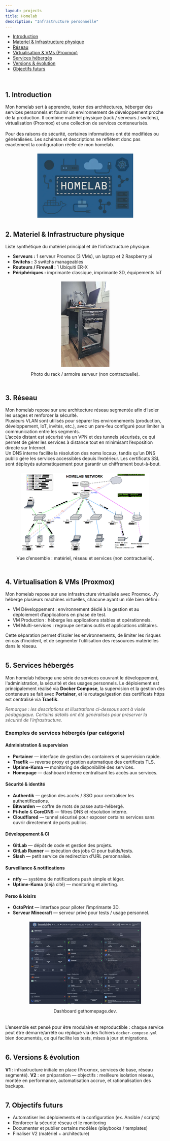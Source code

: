 ```yaml
---
layout: projects
title: Homelab
description: "Infrastructure personnelle"
---
```


<nav id="toc">
  <ul>
    <li><a href="#1-introduction">Introduction</a></li>
    <li><a href="#2-materiel--infrastructure-physique">Materiel & Infrastructure physique</a></li>
    <li><a href="#3-réseau">Réseau</a></li>
    <li><a href="#4-virtualisation--vms-proxmox">Virtualisation & VMs (Proxmox)</a></li>
    <li><a href="#5-services-hébergés">Services hébergés</a></li>
    <li><a href="#6-versions--évolution">Versions & évolution</a></li>
    <li><a href="#7-objectifs-futurs">Objectifs futurs</a></li>
  </ul>
</nav>

<div id="lightbox">
  <img id="lightbox-img">
</div>

<!-- 1. Introduction -->
## 1. Introduction
<div style="margin-bottom: 40px;">
  <p>
    Mon homelab sert à apprendre, tester des architectures, héberger des services personnels et fournir un
    environnement de développement proche de la production. Il combine matériel physique (rack / serveurs / switchs),
    virtualisation (Proxmox) et une collection de services conteneurisés.
    <br/><br/>
    Pour des raisons de sécurité, certaines informations ont été modifiées ou généralisées. Les schémas et descriptions ne reflètent donc pas exactement la configuration réelle de mon homelab.
  </p>

  <!-- schéma global -->
  <div style="text-align:center;display: flex;flex-direction: column;align-items: center;margin: 20px 0;">
    <img src="images/homelab.png" alt="homelab" class="zoomable zoomable-item" style="max-width: 60%;">
  </div>
</div>

<!-- 2. Matériel & Infrastructure physique -->
## 2. Materiel & Infrastructure physique
<div style="margin-bottom: 40px;">
  <p>Liste synthétique du matériel principal et de l’infrastructure physique.</p>

  <ul>
    <li><strong>Serveurs :</strong> 1 serveur Proxmox (3 VMs), un laptop et 2 Raspberry pi</li>
    <li><strong>Switchs :</strong> 3 switchs manageables</li>
    <li><strong>Routeurs / Firewall :</strong> 1 Ubiquiti ER-X</li>
    <li><strong>Périphériques :</strong> imprimante classique, imprimante 3D, équipements IoT</li>
  </ul>

  <div style="text-align:center;display: flex;flex-direction: column;align-items: center;margin: 20px 0;">
    <img src="images/homelab_rack.png" alt="Photo du rack / serveurs" class="zoomable zoomable-item" style="max-width: 30%">
    <p class="caption">Photo du rack / armoire serveur (non contractuelle).</p>
  </div>
</div>

<!-- 3. Réseau -->
## 3. Réseau
<div style="margin-bottom: 40px;">
  <p>
    Mon homelab repose sur une architecture réseau segmentée afin d’isoler les usages et renforcer la sécurité.<br/>
    Plusieurs VLAN sont utilisés pour séparer les environnements (production, développement, IoT, invités, etc.), avec un pare-feu configuré pour limiter la communication entre les segments.<br/>
    L’accès distant est sécurisé via un VPN et des tunnels sécurisés, ce qui permet de gérer les services à distance tout en minimisant l’exposition directe sur Internet.<br/>
    Un DNS interne facilite la résolution des noms locaux, tandis qu’un DNS public gère les services accessibles depuis l’extérieur. Les certificats SSL sont déployés automatiquement pour garantir un chiffrement bout-à-bout.
  </p>

  <div style="text-align:center;display: flex;flex-direction: column;align-items: center;margin: 20px 0;">
    <img src="images/homelab_schema.png" alt="Vue d'ensemble du Homelab (schéma)" class="zoomable zoomable-item" style="max-width: 80%;">
    <p class="caption">Vue d’ensemble : matériel, réseau et services (non contractuelle).</p>
  </div>
</div>

<!-- 4. Virtualisation & VMs -->
## 4. Virtualisation & VMs (Proxmox)
<div style="margin-bottom: 40px;">
  <p>
    Mon homelab repose sur une infrastructure virtualisée avec Proxmox.
    J’y héberge plusieurs machines virtuelles, chacune ayant un rôle bien défini :
  </p>

  <ul>
    <li>VM Développement : environnement dédié à la gestion et au déploiement d’applications en phase de test.</li>
    <li>VM Production : héberge les applications stables et opérationnels.</li>
    <li>VM Multi-services : regroupe certains outils et applications utilitaires.</li>
  </ul>

  Cette séparation permet d’isoler les environnements, de limiter les risques en cas d’incident, et de segmenter l’utilisation des ressources matérielles dans le réseau.
</div>

<!-- 5. Services hébergés -->
## 5. Services hébergés
<div style="margin-bottom: 40px;">
  <p>
    Mon homelab héberge une série de services couvrant le développement, l'administration, la sécurité et des usages personnels.
    Le déploiement est principalement réalisé via <strong>Docker Compose</strong>, la supervision et la gestion des conteneurs se fait avec <strong>Portainer</strong>,
    et le routage/gestion des certificats https est centralisé via <strong>Traefik</strong>.
  </p>
  
  <p style="font-style: italic;color: #555;">
    <em>Remarque : les descriptions et illustrations ci-dessous sont à visée pédagogique. Certains détails ont été généralisés pour préserver la sécurité de l’infrastructure.</em>
  </p>
  
  <h3>Exemples de services hébergés (par catégorie)</h3>
  
  <h4>Administration & supervision</h4>
  <ul>
    <li><strong>Portainer</strong> — interface de gestion des containers et supervision rapide.</li>
    <li><strong>Traefik</strong> — reverse proxy et gestion automatique des certificats TLS.</li>
    <li><strong>Uptime-Kuma</strong> — monitoring de disponibilité des services.</li>
    <li><strong>Homepage</strong> — dashboard interne centralisant les accès aux services.</li>
  </ul>
  
  <h4>Sécurité & identité</h4>
  <ul>
    <li><strong>Authentik</strong> — gestion des accès / SSO pour centraliser les authentifications.</li>
    <li><strong>Bitwarden</strong> — coffre de mots de passe auto-hébergé.</li>
    <li><strong>Pi-hole</strong> &amp; <strong>CoreDNS</strong> — filtres DNS et résolution interne.</li>
    <li><strong>Cloudflared</strong> — tunnel sécurisé pour exposer certains services sans ouvrir directement de ports publics.</li>
  </ul>
  
  <h4>Développement & CI</h4>
  <ul>
    <li><strong>GitLab</strong> — dépôt de code et gestion des projets.</li>
    <li><strong>GitLab Runner</strong> — exécution des jobs CI pour builds/tests.</li>
    <li><strong>Slash</strong> — petit service de redirection d’URL personnalisé.</li>
  </ul>

  <h4>Surveillance & notifications</h4>
  <ul>
    <li><strong>ntfy</strong> — système de notifications push simple et léger.</li>
    <li><strong>Uptime-Kuma</strong> (déjà cité) — monitoring et alerting.</li>
  </ul>

  <h4>Perso & loisirs</h4>
  <ul>
    <li><strong>OctoPrint</strong> — interface pour piloter l’imprimante 3D.</li>
    <li><strong>Serveur Minecraft</strong> — serveur privé pour tests / usage personnel.</li>
  </ul>

  <div style="text-align:center;display: flex;flex-direction: column;align-items: center;margin: 20px 0;">
    <img src="images/homepage_dashboard.png" alt="Dashboard gethomepage.dev" class="zoomable zoomable-item" style="max-width: 70%;">
    <p class="caption">Dashboard gethomepage.dev.</p>
  </div>
  
  <p>
    L’ensemble est pensé pour être modulaire et reproductible : chaque service peut être démarré/arrêté ou répliqué via des fichiers
    <code>docker-compose.yml</code> bien documentés, ce qui facilite les tests, mises à jour et migrations.
  </p>
</div>

<!-- 6. Versions (V1 / V2) -->
## 6. Versions & évolution
<div style="margin-bottom: 40px;">
  <p>
    <strong>V1</strong> : infrastructure initiale en place (Proxmox, services de base, réseau segmenté).  
    <strong>V2</strong> : en préparation — objectifs : meilleure isolation réseau, montée en performance, automatisation accrue, et rationalisation des backups.
  </p>
</div>

<!-- 7. Objectifs futurs -->
## 7. Objectifs futurs
<div style="margin-bottom: 40px;">
  <ul>
    <li>Automatiser les déploiements et la configuration (ex. Ansible / scripts)</li>
    <li>Renforcer la sécurité réseau et le monitoring</li>
    <li>Documenter et publier certains modèles (playbooks / templates)</li>
    <li>Finaliser V2 (matériel + architecture)</li>
  </ul>
</div>
